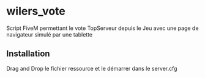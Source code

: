 # wilers_vote
Script FiveM permettant le vote TopServeur depuis le Jeu avec une page de navigateur simulé par une tablette

## Installation
Drag and Drop le fichier ressource et le démarrer dans le server.cfg
